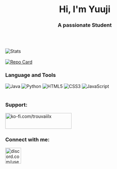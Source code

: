 <h1 align="center">Hi, I'm Yuuji</h1>
<h3 align="center">A passionate Student</h3>
<br><br>

<!-- Stats -->
![Stats](https://github-readme-stats.vercel.app/api?username=trouvaiilx&theme=github_dark&hide_border=true&include_all_commits=true&count_private=true&show_icons=true)
<br><br>
[![Repo Card](https://github-readme-stats.vercel.app/api/pin/?username=trouvaiilx&repo=personal-projects&theme=blue_navy&hide_border=true)](https://github.com/trouvaiilx/Personal-Projects)
<br>

<!-- Language and Tools -->
<h3 align="left">Language and Tools</h3>

![Java](https://img.shields.io/badge/java-%23ED8B00.svg?style=for-the-badge&logo=openjdk&logoColor=white)
![Python](https://img.shields.io/badge/python-3670A0?style=for-the-badge&logo=python&logoColor=ffdd54)
![HTML5](https://img.shields.io/badge/html5-%23E34F26.svg?style=for-the-badge&logo=html5&logoColor=white)
![CSS3](https://img.shields.io/badge/css3-%231572B6.svg?style=for-the-badge&logo=css3&logoColor=white)
![JavaScript](https://img.shields.io/badge/javascript-%23323330.svg?style=for-the-badge&logo=javascript&logoColor=%23F7DF1E)
<br><br>

<!-- Support -->
<h3 align="left">Support:</h3>
<p><a href="https://ko-fi.com/ko-fi.com/trouvaiilx"> <img align="left" src="https://cdn.ko-fi.com/cdn/kofi3.png?v=3" height="50" width="210" alt="ko-fi.com/trouvaiilx" /></a></p><br><br>
<br>

<!-- Connections -->
<h3 align="left">Connect with me:</h3>
<p><a href="https://discord.com/users/trouvaiilx"> <img src="https://static.cdnlogo.com/logos/d/43/discord.svg" height="50" width="50" alt="discord.com/users/trouvaiilx" ></a></p>
